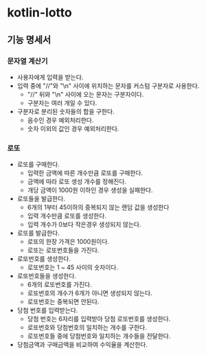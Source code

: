 
# kotlin-lotto

## 기능 명세서

### 문자열 계산기
- 사용자에게 입력을 받는다.
- 입력 중에 "//"와 "\n" 사이에 위치하는 문자를 커스텀 구분자로 사용한다.
    - "//" 뒤와 "\n" 사이에 오는 문자는 구분자이다.
    - 구분자는 여러 개일 수 있다.
- 구분자로 분리된 숫자들의 합을 구한다.
    - 음수인 경우 예외처리한다.
    - 숫자 이외의 값인 경우 예외처리한다.


### 로또
- 로또를 구매한다.
    - 입력한 금액에 따른 개수만큼 로또를 구매한다.
    - 금액에 따라 로또 생성 개수를 정해진다.
    - 개당 금액이 1000원 이하인 경우 생성을 실패한다.
- 로또들을 발급한다.
    - 6개의 1부터 45이하의 중복되지 않는 랜덤 값을 생성한다
    - 입력 개수만큼 로또를 생성한다.
    - 입력 개수가 0보다 작은경우 생성되지 않는다.
- 로또를 발급한다.
    - 로또의 한장 가격은 1000원이다.
    - 로또는 로또번호들을 가진다.
- 로또번호를 생성한다. 
    - 로또번호는 1 ~ 45 사이의 숫자이다.
- 로또번호들을 생성한다.
    - 6개의 로또번호를 가진다.
    - 로또번호의 개수가 6개가 아니면 생성되지 않는다. 
    - 로또번호는 중복되면 안된다.
- 당첨 번호를 입력받는다.
    - 당첨 번호는 6자리를 입력받아 당첨 로또번호를 생성한다.
    - 로또번호와 당첨번호의 일치하는 개수를 구한다.
    - 로또번호들 중에 당첨번호와 일치하는 개수들을 전달한다.
- 당첨금액과 구매금액을 비교하여 수익율을 계산한다.
